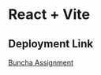 # React + Vite
<h2>Deployment Link</h2>

<a href="https://buncha-assignment-ud55.vercel.app/"> Buncha Assignment</a>
